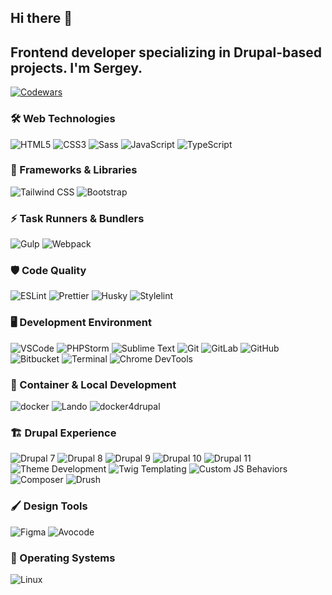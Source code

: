## Hi there 👋

## Frontend developer specializing in Drupal-based projects. I'm Sergey.

[![Codewars](https://www.codewars.com/users/Serg8/badges/large)](https://www.codewars.com/users/Serg8)


### 🛠 Web Technologies
![HTML5](https://img.shields.io/badge/HTML5-E34F26?style=for-the-badge&logo=html5&logoColor=white)
![CSS3](https://img.shields.io/badge/CSS3-1572B6?style=for-the-badge&logo=css3&logoColor=white)
![Sass](https://img.shields.io/badge/Sass-CC6699?style=for-the-badge&logo=sass&logoColor=white)
![JavaScript](https://img.shields.io/badge/JavaScript-F7DF1E?style=for-the-badge&logo=javascript&logoColor=black)
![TypeScript](https://img.shields.io/badge/TypeScript-3178C6?style=for-the-badge&logo=typescript&logoColor=white)


### 🎨 Frameworks & Libraries

![Tailwind CSS](https://img.shields.io/badge/Tailwind_CSS-06B6D4?style=for-the-badge&logo=tailwind-css&logoColor=white)
![Bootstrap](https://img.shields.io/badge/Bootstrap-7952B3?style=for-the-badge&logo=bootstrap&logoColor=white)


### ⚡ Task Runners & Bundlers

![Gulp](https://img.shields.io/badge/Gulp-CF4647?style=for-the-badge&logo=gulp&logoColor=white)
![Webpack](https://img.shields.io/badge/Webpack-8DD6F9?style=for-the-badge&logo=webpack&logoColor=black)


### 🛡 Code Quality

![ESLint](https://img.shields.io/badge/ESLint-4B32C3?style=for-the-badge&logo=eslint&logoColor=white)
![Prettier](https://img.shields.io/badge/Prettier-F7B93E?style=for-the-badge&logo=prettier&logoColor=white)
![Husky](https://img.shields.io/badge/Husky-000000?style=for-the-badge&logo=husky&logoColor=white)
![Stylelint](https://img.shields.io/badge/Stylelint-000000?style=for-the-badge&logo=stylelint&logoColor=white)


### 🖥 Development Environment

![VSCode](https://img.shields.io/badge/VSCode-007ACC?style=for-the-badge&logo=visual-studio-code&logoColor=white)
![PHPStorm](https://img.shields.io/badge/PHPStorm-000000?style=for-the-badge&logo=phpstorm&logoColor=white)
![Sublime Text](https://img.shields.io/badge/Sublime_Text-FF9800?style=for-the-badge&logo=sublime-text&logoColor=white)
![Git](https://img.shields.io/badge/Git-F05032?style=for-the-badge&logo=git&logoColor=white)
![GitLab](https://img.shields.io/badge/GitLab-FC6D26?style=for-the-badge&logo=gitlab&logoColor=white)
![GitHub](https://img.shields.io/badge/GitHub-181717?style=for-the-badge&logo=github&logoColor=white)
![Bitbucket](https://img.shields.io/badge/Bitbucket-0052CC?style=for-the-badge&logo=bitbucket&logoColor=white)
![Terminal](https://img.shields.io/badge/Terminal-000000?style=for-the-badge&logo=terminal&logoColor=white)
![Chrome DevTools](https://img.shields.io/badge/Chrome_DevTools-4285F4?style=for-the-badge&logo=google-chrome&logoColor=white)


### 🐳 Container & Local Development

![docker](https://img.shields.io/badge/Docker-2496ED?style=for-the-badge&logo=docker&logoColor=white)
![Lando](https://img.shields.io/badge/Lando-FF4F00?style=for-the-badge&logo=lando&logoColor=white)
![docker4drupal](https://img.shields.io/badge/docker4drupal-007ACC?style=for-the-badge&logo=drupal&logoColor=white)


### 🏗 Drupal Experience

![Drupal 7](https://img.shields.io/badge/Drupal-7-0077C0?style=for-the-badge&logo=drupal&logoColor=white)
![Drupal 8](https://img.shields.io/badge/Drupal-8-0077C0?style=for-the-badge&logo=drupal&logoColor=white)
![Drupal 9](https://img.shields.io/badge/Drupal-9-0077C0?style=for-the-badge&logo=drupal&logoColor=white)
![Drupal 10](https://img.shields.io/badge/Drupal-10-0077C0?style=for-the-badge&logo=drupal&logoColor=white)
![Drupal 11](https://img.shields.io/badge/Drupal-11-0077C0?style=for-the-badge&logo=drupal&logoColor=white)
![Theme Development](https://img.shields.io/badge/Theme_Development-6DB33F?style=for-the-badge)
![Twig Templating](https://img.shields.io/badge/Twig-8B88B6?style=for-the-badge&logo=twig&logoColor=white)
![Custom JS Behaviors](https://img.shields.io/badge/Custom_JS_Behaviors-F7DF1E?style=for-the-badge&logo=javascript&logoColor=black)
![Composer](https://img.shields.io/badge/Composer-FF6600?style=for-the-badge&logo=composer&logoColor=white)
![Drush](https://img.shields.io/badge/Drush-4E9A06?style=for-the-badge)


### 🖌 Design Tools

![Figma](https://img.shields.io/badge/Figma-F24E1E?style=for-the-badge&logo=figma&logoColor=white)
![Avocode](https://img.shields.io/badge/Avocode-FF3366?style=for-the-badge&logo=avocode&logoColor=white)


### 🐧 Operating Systems

![Linux](https://img.shields.io/badge/Linux-FCC624?style=for-the-badge&logo=linux&logoColor=black)



<!--
**sergeykulchytski/sergeykulchytski** is a ✨ _special_ ✨ repository because its `README.md` (this file) appears on your GitHub profile.

Here are some ideas to get you started:

- 🔭 I’m currently working on ...
- 🌱 I’m currently learning ...
- 👯 I’m looking to collaborate on ...
- 🤔 I’m looking for help with ...
- 💬 Ask me about ...
- 📫 How to reach me: ...
- 😄 Pronouns: ...
- ⚡ Fun fact: ...
-->
